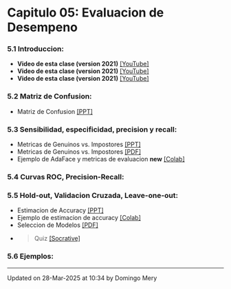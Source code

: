 
# Capitulo 05: Evaluacion de Desempeno
### 5.1 Introduccion:
* **Video de esta clase (version 2021)** [[YouTube]](https://youtu.be/zxYwNPLHWuw)
* **Video de esta clase (version 2021)** [[YouTube]](https://youtu.be/TlrNzh-vghM)
* **Video de esta clase (version 2021)** [[YouTube]](https://youtu.be/Md_eY5twq9c)
### 5.2 Matriz de Confusion:
* Matriz de Confusion [[PPT]](https://github.com/domingomery/patrones/blob/master/clases/Cap05_Evaluacion/presentations/PAT05_ConfusionMatrix.pptx)
### 5.3 Sensibilidad, especificidad, precision y recall:
* Metricas de Genuinos vs. Impostores [[PPT]](https://github.com/domingomery/patrones/blob/master/clases/Cap05_Evaluacion/presentations/PAT05_Genuine_Impostor.pptx)
* Metricas de Genuinos vs. Impostores [[PDF]](https://github.com/domingomery/patrones/blob/master/clases/Cap05_Evaluacion/presentations/PAT_05_Understanding-Biometric-Performance-Evaluation.pdf)
* Ejemplo de AdaFace y metricas de evaluacion **new** [[Colab]](https://drive.google.com/file/d/1K0lw4XDjjIXZTeyTCao92ygF604o8w2D)
### 5.4 Curvas ROC, Precision-Recall:
### 5.5 Hold-out, Validacion Cruzada, Leave-one-out:
* Estimacion de Accuracy [[PPT]](https://github.com/domingomery/patrones/blob/master/clases/Cap05_Evaluacion/presentations/PAT05_AccuracyEstimation.pptx)
* Ejemplo de estimacion de accuracy [[Colab]](https://drive.google.com/file/d/1HwNGUGiVzwVC4e5BvSImmTs0m2uhvoyL)
* Seleccion de Modelos [[PDF]](https://github.com/domingomery/patrones/blob/master/clases/Cap05_Evaluacion/presentations/PAT05_ModelSelector.pdf)
* > Quiz [[Socrative]](http://www.socrative.com)
### 5.6 Ejemplos:
---


Updated on 28-Mar-2025 at 10:34 by Domingo Mery
